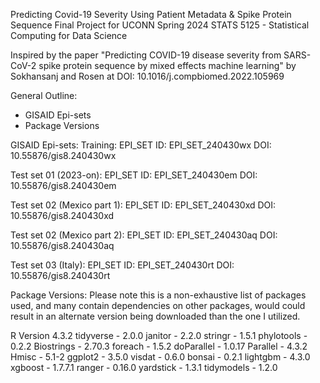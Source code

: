 Predicting Covid-19 Severity Using Patient Metadata & Spike Protein Sequence
Final Project for UCONN Spring 2024 STATS 5125 - Statistical Computing for Data Science

Inspired by the paper "Predicting COVID-19 disease severity from SARS-CoV-2 spike protein sequence by mixed effects machine learning" by Sokhansanj and Rosen at DOI: 10.1016/j.compbiomed.2022.105969

General Outline:
- GISAID Epi-sets
- Package Versions

GISAID Epi-sets:
Training: 
EPI_SET ID: EPI_SET_240430wx
DOI: 10.55876/gis8.240430wx

Test set 01 (2023-on):
EPI_SET ID: EPI_SET_240430em 
DOI: 10.55876/gis8.240430em

Test set 02 (Mexico part 1):
EPI_SET ID: EPI_SET_240430xd 
DOI: 10.55876/gis8.240430xd

Test set 02 (Mexico part 2): 
EPI_SET ID: EPI_SET_240430aq
DOI: 10.55876/gis8.240430aq

Test set 03 (Italy): 
EPI_SET ID: EPI_SET_240430rt
DOI: 10.55876/gis8.240430rt


Package Versions: 
Please note this is a non-exhaustive list of packages used, and many contain dependencies on other packages, would could result in an alternate version being downloaded than the one I utilized.

R Version 4.3.2
tidyverse - 2.0.0
janitor - 2.2.0
stringr - 1.5.1
phylotools - 0.2.2
Biostrings - 2.70.3
foreach - 1.5.2
doParallel - 1.0.17
Parallel - 4.3.2
Hmisc - 5.1-2
ggplot2 - 3.5.0
visdat - 0.6.0
bonsai - 0.2.1
lightgbm - 4.3.0
xgboost - 1.7.7.1
ranger - 0.16.0
yardstick - 1.3.1
tidymodels - 1.2.0
